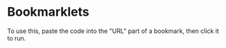 # Bookmarklets
To use this, paste the code into the "URL" part of a bookmark, then click it to run.
